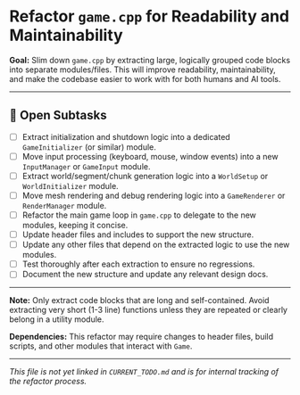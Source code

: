 # Refactor `game.cpp` for Readability and Maintainability

**Goal:** Slim down `game.cpp` by extracting large, logically grouped code blocks into separate modules/files. This will improve readability, maintainability, and make the codebase easier to work with for both humans and AI tools.

---

## 📝 Open Subtasks

- [ ] Extract initialization and shutdown logic into a dedicated `GameInitializer` (or similar) module.
- [ ] Move input processing (keyboard, mouse, window events) into a new `InputManager` or `GameInput` module.
- [ ] Extract world/segment/chunk generation logic into a `WorldSetup` or `WorldInitializer` module.
- [ ] Move mesh rendering and debug rendering logic into a `GameRenderer` or `RenderManager` module.
- [ ] Refactor the main game loop in `game.cpp` to delegate to the new modules, keeping it concise.
- [ ] Update header files and includes to support the new structure.
- [ ] Update any other files that depend on the extracted logic to use the new modules.
- [ ] Test thoroughly after each extraction to ensure no regressions.
- [ ] Document the new structure and update any relevant design docs.

---

**Note:** Only extract code blocks that are long and self-contained. Avoid extracting very short (1-3 line) functions unless they are repeated or clearly belong in a utility module.

**Dependencies:** This refactor may require changes to header files, build scripts, and other modules that interact with `Game`.

---

*This file is not yet linked in `CURRENT_TODO.md` and is for internal tracking of the refactor process.*
